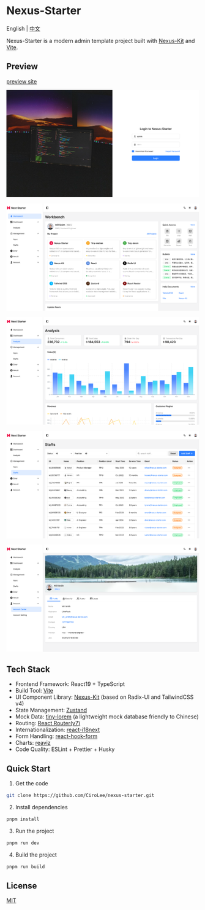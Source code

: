 # Nexus-Starter

English | [中文](README-ZH.md)

Nexus-Starter is a modern admin template project built with [Nexus-Kit](https://github.com/CiroLee/nexus-kit) and [Vite](https://vite.dev/).

## Preview

[preview site](https://nexus-starter.netlify.app/)

![login](images/preview-0.png)

![workbench](images/preview-1.png)

![chart](images/preview-2.png)

![table](images/preview-3.png)

![user-center](images/preview-4.png)

## Tech Stack

- Frontend Framework: React19 + TypeScript
- Build Tool: [Vite](https://vite.dev/)
- UI Component Library: [Nexus-Kit](https://github.com/CiroLee/nexus-kit) (based on Radix-UI and TailwindCSS v4)
- State Management: [Zustand](https://github.com/pmndrs/zustand)
- Mock Data: [tiny-lorem](https://github.com/CiroLee/tiny-lorem) (a lightweight mock database friendly to Chinese)
- Routing: [React Router(v7)](https://reactrouter.com/)
- Internationalization: [react-i18next](https://react.i18next.com/)
- Form Handling: [react-hook-form](https://react-hook-form.com/)
- Charts: [reaviz](https://github.com/reaviz/reaviz)
- Code Quality: ESLint + Prettier + Husky

## Quick Start

1. Get the code

```bash
git clone https://github.com/CiroLee/nexus-starter.git
```

2. Install dependencies

```bash
pnpm install
```

3. Run the project

```bash
pnpm run dev
```

4. Build the project

```bash
pnpm run build
```

## License

[MIT](LICENSE)
